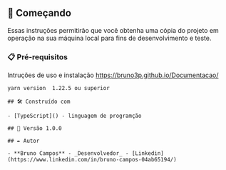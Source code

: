## 🚀 Começando

Essas instruções permitirão que você obtenha uma cópia do projeto em operação na sua máquina local para fins de desenvolvimento e teste.


### 📋 Pré-requisitos

Intruções de uso e instalação
https://bruno3p.github.io/Documentacao/
```
yarn version  1.22.5 ou superior

## 🛠️ Construído com

- [TypeScript]() - linguagem de programção

## 📌 Versão 1.0.0

## ✒️ Autor

- **Bruno Campos** - _Desenvolvedor_ - [Linkedin](https://www.linkedin.com/in/bruno-campos-04ab65194/)
